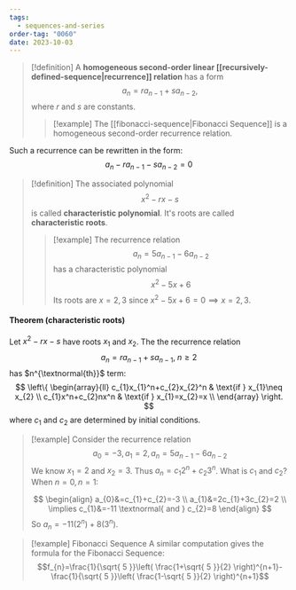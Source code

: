 ```yaml
---
tags:
  - sequences-and-series
order-tag: "0060"
date: 2023-10-03
---
```

>[!definition]
>A **homogeneous second-order linear [[recursively-defined-sequence|recurrence]] relation** has a form
>$$a_{n}=ra_{n-1}+sa_{n-2},$$
>where $r$ and $s$ are constants.
>>[!example]
>>The [[fibonacci-sequence|Fibonacci Sequence]] is a homogeneous second-order recurrence relation.

Such a recurrence can be rewritten in the form:
$$a_{n}-ra_{n-1}-sa_{n-2}=0$$
>[!definition]
>The associated polynomial
>$$x^{2}-rx-s$$
>is called **characteristic polynomial**.
>It's roots are called **characteristic roots**.
>>[!example]
>>The recurrence relation
>>$$a_{n}=5a_{n-1}-6a_{n-2}$$
>>has a characteristic polynomial
>>$$x^{2}-5x+6$$
>>Its roots are $x=2,3$ since $x^{2}-5x+6=0 \implies x=2,3$.

#### Theorem (characteristic roots)
Let $x^{2}-rx-s$ have roots $x_{1}$ and $x_{2}$. The the recurrence relation
$$
a_{n}=ra_{n-1}+sa_{n-1},\;n\geq 2
$$
has $n^{\textnormal{th}}$ term:
$$
\left\{
\begin{array}{ll}
    c_{1}x_{1}^n+c_{2}x_{2}^n & \text{if } x_{1}\neq x_{2} \\
    c_{1}x^n+c_{2}nx^n & \text{if } x_{1}=x_{2}=x \\
\end{array}
\right.
$$
where $c_{1}$ and $c_{2}$ are determined by initial conditions.

>[!example]
>Consider the recurrence relation
>$$a_{0}=-3,\,a_{1}=2,\,a_{n}=5a_{n-1}-6a_{n-2}$$
>We know $x_{1}=2$ and $x_{2}=3$.
>Thus $a_{n}=c_{1}2^n+c_{2}3^n$.
>What is $c_{1}$ and $c_{2}$?
>When $n=0,\,n=1$:
>
>$$
>\begin{align}
a_{0}&=c_{1}+c_{2}=-3 \\
a_{1}&=2c_{1}+3c_{2}=2 \\
\implies c_{1}&=-11 \textnormal{ and } c_{2}=8
\end{align}
>$$
>So $a_{n}=-11(2^n)+8(3^n)$.

>[!example] Fibonacci Sequence
>A similar computation gives the formula for the Fibonacci Sequence:
>$$f_{n}=\frac{1}{\sqrt{ 5 }}\left( \frac{1+\sqrt{ 5 }}{2} \right)^{n+1}-\frac{1}{\sqrt{ 5 }}\left( \frac{1-\sqrt{ 5 }}{2} \right)^{n+1}$$
